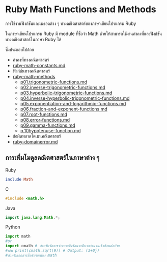 # Ruby Math Functions and Methods

การใช้งานฟังก์ชันและเมธอดต่าง ๆ ทางคณิตศาสตร์ของภาษาเขียนโปรแกรม Ruby

ในภาษาเขียนโปรแกรม Ruby มี module ที่ชื่อว่า Math ช่วยให้สามารถใช้งานค่าคงที่และฟังก์ชันทางคณิตศาสตร์ในภาษา Ruby ได้

ซึ่งประกอบไปด้วย

* ค่าคงที่ทางคณิตศาสตร์
* [ruby-math-constants.md](ruby-math-constants.md "mention")
* ฟังก์ชันทางคณิตศาสตร์
* [ruby-math-methods](ruby-math-methods/ "mention")
  * [p01.trigonometric-functions.md](ruby-math-methods/ruby-math-methods-and-example/p01.trigonometric-functions.md "mention")
  * [p02.inverse-trigonometric-functions.md](ruby-math-methods/ruby-math-methods-and-example/p02.inverse-trigonometric-functions.md "mention")
  * [p03.hyperbolic-trigonometric-functions.md](ruby-math-methods/ruby-math-methods-and-example/p03.hyperbolic-trigonometric-functions.md "mention")
  * [p04.inverse-hyperbolic-trigonometric-functions.md](ruby-math-methods/ruby-math-methods-and-example/p04.inverse-hyperbolic-trigonometric-functions.md "mention")
  * [p05.exponentiation-and-logarithmic-functions.md](ruby-math-methods/ruby-math-methods-and-example/p05.exponentiation-and-logarithmic-functions.md "mention")
  * [p06.fraction-and-exponent-functions.md](ruby-math-methods/ruby-math-methods-and-example/p06.fraction-and-exponent-functions.md "mention")
  * [p07.root-functions.md](ruby-math-methods/ruby-math-methods-and-example/p07.root-functions.md "mention")
  * [p08.error-functions.md](ruby-math-methods/ruby-math-methods-and-example/p08.error-functions.md "mention")
  * [p09.gamma-functions.md](ruby-math-methods/ruby-math-methods-and-example/p09.gamma-functions.md "mention")
  * [p.10hypotenuse-function.md](ruby-math-methods/ruby-math-methods-and-example/p.10hypotenuse-function.md "mention")
* ข้อผิดพลาดโดเมนคณิตศาสตร์
* [ruby-domainerror.md](ruby-domainerror.md "mention")

## การเพิ่มโมดูลคณิตศาสตร์ในภาษาต่าง ๆ

Ruby

```ruby
include Math
```

C

```c
#include <math.h>
```

Java

```java
import java.lang.Math.*;
```

Python

```python
import math
#or
import cmath # สำหรับจัดการจำนวนเชิงซ้อนจะมีบวกจำนวนเชิงซ้อนต่อท้าย 
#เช่น print(cmath.sqrt(9)) # Output: (3+0j)
#สำหรับเอกสารนี้อธิบายเพียง math
```
